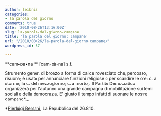 ```yaml
---
author: leibniz
categories:
- la parola del giorno
comments: true
date: '2010-08-26T13:16:00Z'
slug: la-parola-del-giorno-campane
title: 'la parola del giorno: campane'
url: "/2010/08/26/la-parola-del-giorno-campane/"
wordpress_id: 37

---
```

**cam•pa•na
** [cam-pà-na] s.f.

Strumento gener. di bronzo a forma di calice rovesciato che, percosso, risuona; è usato per annunciare funzioni religiose o per scandire le ore: c. a stormo; la c. del mezzogiorno; c. a morto_. Il Partito Democratico organizzerà per l'autunno una grande campagna di mobilitazione sui temi sociali e della democrazia. E' giunto il tempo infatti di suonare le nostre campane*._

*[Pierluigi Bersani](https://www.partitodemocratico.it/dettaglio/105906/nuovo_ulivo_e_unalleanza_democratica_per_sconfiggere_silvio_berlusconi), La Repubblica del 26.8.10.
